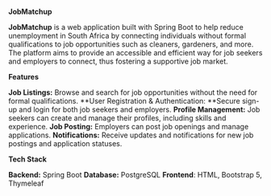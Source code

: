 **JobMatchup**

**JobMatchup** is a web application built with Spring Boot to help reduce unemployment in South Africa by connecting individuals without formal qualifications to job opportunities such as cleaners, gardeners, and more. The platform aims to provide an accessible and efficient way for job seekers and employers to connect, thus fostering a supportive job market.

**Features**

**Job Listings:** Browse and search for job opportunities without the need for formal qualifications.
**User Registration & Authentication: **Secure sign-up and login for both job seekers and employers.
**Profile Management:** Job seekers can create and manage their profiles, including skills and experience.
**Job Posting:** Employers can post job openings and manage applications.
**Notifications:** Receive updates and notifications for new job postings and application statuses.

**Tech Stack**

**Backend:** Spring Boot
**Database:** PostgreSQL
**Frontend**: HTML, Bootstrap 5, Thymeleaf

